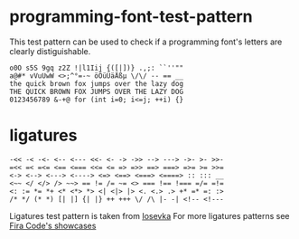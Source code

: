 # programming-font-test-pattern
This test pattern can be used to check if a programming font's letters are clearly distiguishable.

    o0O s5S 9gq z2Z !|l1Iij {([|])} .,;: ``''""
    a@#* vVuUwW <>;^°=-~ öÖüÜäÄßµ \/\/ -- == __
    the quick brown fox jumps over the lazy dog
    THE QUICK BROWN FOX JUMPS OVER THE LAZY DOG
    0123456789 &-+@ for (int i=0; i<=j; ++i) {}

# ligatures

    -<< -< -<- <-- <--- <<- <- -> ->> --> ---> ->- >- >>-
    =<< =< =<= <== <=== <<= <= => =>> ==> ===> =>= >= >>=
    <-> <--> <---> <----> <=> <==> <===> <====> :: ::: __
    <~~ </ </> /> ~~> == != /= ~= <> === !== !=== =/= =!=
    <: := *= *+ <* <*> *> <| <|> |> <. <.> .> +* =* =: :>
    /* */ (* *) [| |] {| |} ++ +++ \/ /\ |- -| <!-- <!---


Ligatures test pattern is taken from [Iosevka](https://github.com/be5invis/Iosevka#ligations)
For more ligatures patterns see  [Fira Code's showcases](https://github.com/tonsky/FiraCode/blob/master/extras/showcases.txt)
